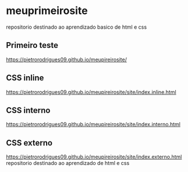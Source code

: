 # meuprimeirosite
repositorio destinado ao aprendizado basico de html e css

## Primeiro teste
 https://pietrorodrigues09.github.io/meupireirosite/

## CSS inline
 https://pietrorodrigues09.github.io/meupireirosite/site/index.inline.html
## CSS interno
 https://pietrorodrigues09.github.io/meupireirosite/site/index.interno.html
## CSS externo
  https://pietrorodrigues09.github.io/meupireirosite/site/index.externo.html
 repositorio destinado ao aprendizado de html e css

